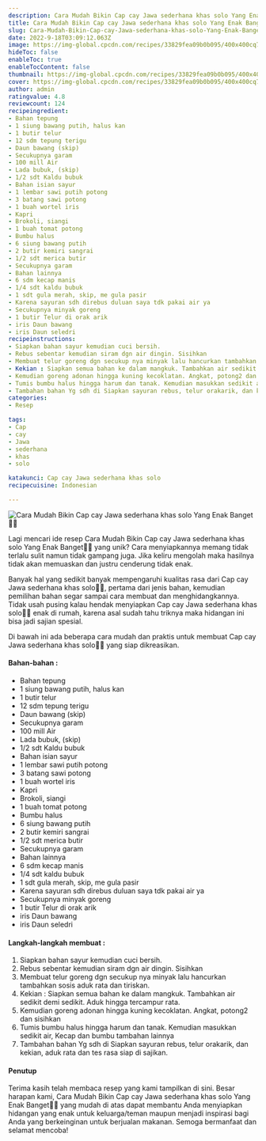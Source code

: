 ```yaml
---
description: Cara Mudah Bikin Cap cay Jawa sederhana khas solo Yang Enak Banget"
title: Cara Mudah Bikin Cap cay Jawa sederhana khas solo Yang Enak Banget
slug: Cara-Mudah-Bikin-Cap-cay-Jawa-sederhana-khas-solo-Yang-Enak-Banget
date: 2022-9-18T03:09:12.063Z
image: https://img-global.cpcdn.com/recipes/33829fea09b0b095/400x400cq70/photo.jpg
hideToc: false
enableToc: true
enableTocContent: false
thumbnail: https://img-global.cpcdn.com/recipes/33829fea09b0b095/400x400cq70/photo.jpg
cover: https://img-global.cpcdn.com/recipes/33829fea09b0b095/400x400cq70/photo.jpg
author: admin
ratingvalue: 4.8
reviewcount: 124
recipeingredient:
- Bahan tepung
- 1 siung bawang putih, halus kan
- 1 butir telur
- 12 sdm tepung terigu
- Daun bawang (skip)
- Secukupnya garam
- 100 mill Air
- Lada bubuk, (skip)
- 1/2 sdt Kaldu bubuk
- Bahan isian sayur
- 1 lembar sawi putih potong
- 3 batang sawi potong
- 1 buah wortel iris
- Kapri
- Brokoli, siangi
- 1 buah tomat potong
- Bumbu halus
- 6 siung bawang putih
- 2 butir kemiri sangrai
- 1/2 sdt merica butir
- Secukupnya garam
- Bahan lainnya
- 6 sdm kecap manis
- 1/4 sdt kaldu bubuk
- 1 sdt gula merah, skip, me gula pasir
- Karena sayuran sdh direbus duluan saya tdk pakai air ya
- Secukupnya minyak goreng
- 1 butir Telur di orak arik
- iris Daun bawang
- iris Daun seledri
recipeinstructions:
- Siapkan bahan sayur kemudian cuci bersih.
- Rebus sebentar kemudian siram dgn air dingin. Sisihkan
- Membuat telur goreng dgn secukup nya minyak lalu hancurkan tambahkan sosis aduk rata dan tiriskan.
- Kekian : Siapkan semua bahan ke dalam mangkuk. Tambahkan air sedikit demi sedikit. Aduk hingga tercampur rata.
- Kemudian goreng adonan hingga kuning kecoklatan. Angkat, potong2 dan sisihkan
- Tumis bumbu halus hingga harum dan tanak. Kemudian masukkan sedikit air, Kecap dan bumbu tambahan lainnya
- Tambahan bahan Yg sdh di Siapkan sayuran rebus, telur orakarik, dan kekian, aduk rata dan tes rasa siap di sajikan.
categories:
- Resep

tags:
- Cap
- cay
- Jawa
- sederhana
- khas
- solo

katakunci: Cap cay Jawa sederhana khas solo
recipecuisine: Indonesian

---
```


![Cara Mudah Bikin Cap cay Jawa sederhana khas solo Yang Enak Banget👩‍🍳](https://img-global.cpcdn.com/recipes/33829fea09b0b095/400x400cq70/photo.jpg)

Lagi mencari ide resep Cara Mudah Bikin Cap cay Jawa sederhana khas solo Yang Enak Banget👩‍🍳 yang unik? Cara menyiapkannya memang tidak terlalu sulit namun tidak gampang juga. Jika keliru mengolah maka hasilnya tidak akan memuaskan dan justru cenderung tidak enak.

Banyak hal yang sedikit banyak mempengaruhi kualitas rasa dari Cap cay Jawa sederhana khas solo👩‍🍳, pertama dari jenis bahan, kemudian pemilihan bahan segar sampai cara membuat dan menghidangkannya. Tidak usah pusing kalau hendak menyiapkan Cap cay Jawa sederhana khas solo👩‍🍳 enak di rumah, karena asal sudah tahu triknya maka hidangan ini bisa jadi sajian spesial.

Di bawah ini ada beberapa cara mudah dan praktis untuk membuat Cap cay Jawa sederhana khas solo👩‍🍳 yang siap dikreasikan.

<!--inarticleads1-->

#### Bahan-bahan :

- Bahan tepung
- 1 siung bawang putih, halus kan
- 1 butir telur
- 12 sdm tepung terigu
- Daun bawang (skip)
- Secukupnya garam
- 100 mill Air
- Lada bubuk, (skip)
- 1/2 sdt Kaldu bubuk
- Bahan isian sayur
- 1 lembar sawi putih potong
- 3 batang sawi potong
- 1 buah wortel iris
- Kapri
- Brokoli, siangi
- 1 buah tomat potong
- Bumbu halus
- 6 siung bawang putih
- 2 butir kemiri sangrai
- 1/2 sdt merica butir
- Secukupnya garam
- Bahan lainnya
- 6 sdm kecap manis
- 1/4 sdt kaldu bubuk
- 1 sdt gula merah, skip, me gula pasir
- Karena sayuran sdh direbus duluan saya tdk pakai air ya
- Secukupnya minyak goreng
- 1 butir Telur di orak arik
- iris Daun bawang
- iris Daun seledri

<!--inarticleads2-->

#### Langkah-langkah membuat :

1. Siapkan bahan sayur kemudian cuci bersih.
1. Rebus sebentar kemudian siram dgn air dingin. Sisihkan
1. Membuat telur goreng dgn secukup nya minyak lalu hancurkan tambahkan sosis aduk rata dan tiriskan.
1. Kekian : Siapkan semua bahan ke dalam mangkuk. Tambahkan air sedikit demi sedikit. Aduk hingga tercampur rata.
1. Kemudian goreng adonan hingga kuning kecoklatan. Angkat, potong2 dan sisihkan
1. Tumis bumbu halus hingga harum dan tanak. Kemudian masukkan sedikit air, Kecap dan bumbu tambahan lainnya
1. Tambahan bahan Yg sdh di Siapkan sayuran rebus, telur orakarik, dan kekian, aduk rata dan tes rasa siap di sajikan.

#### Penutup

Terima kasih telah membaca resep yang kami tampilkan di sini. Besar harapan kami, Cara Mudah Bikin Cap cay Jawa sederhana khas solo Yang Enak Banget👩‍🍳 yang mudah di atas dapat membantu Anda menyiapkan hidangan yang enak untuk keluarga/teman maupun menjadi inspirasi bagi Anda yang berkeinginan untuk berjualan makanan. Semoga bermanfaat dan selamat mencoba!